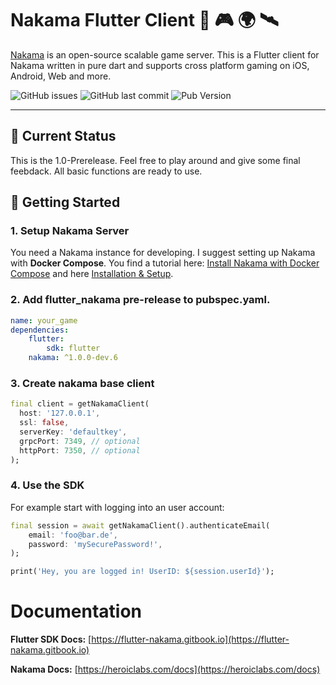 # Nakama Flutter Client 🤩 🎮 🌍 🛰

[Nakama](https://github.com/heroiclabs/nakama) is an open-source scalable game server. This is a Flutter client for Nakama written in pure dart and supports cross platform gaming on iOS, Android, Web and more.

![GitHub issues](https://img.shields.io/github/issues-raw/obrunsmann/flutter_nakama?style=flat-square)
![GitHub last commit](https://img.shields.io/github/last-commit/obrunsmann/flutter_nakama?style=flat-square)
![Pub Version](https://img.shields.io/pub/v/nakama?style=flat-square)

---
## 🚦 Current Status

This is the 1.0-Prerelease. Feel free to play around and give some final feebdack. All basic functions are ready to use.

## 🚀 Getting Started

### 1. Setup Nakama Server
You need a Nakama instance for developing. I suggest setting up Nakama with **Docker Compose**. You find a tutorial here: [Install Nakama with Docker Compose](https://heroiclabs.com/docs/install-docker-quickstart/) and here [Installation & Setup](installation-and-setup.md).

### 2. Add flutter\_nakama pre-release to pubspec.yaml.
```yaml
name: your_game
dependencies:
    flutter:
        sdk: flutter
    nakama: ^1.0.0-dev.6
```

### 3. Create nakama base client
```dart
final client = getNakamaClient(
  host: '127.0.0.1',
  ssl: false,
  serverKey: 'defaultkey',
  grpcPort: 7349, // optional
  httpPort: 7350, // optional
);
```
### 4. Use the SDK
For example start with logging into an user account:
```dart
final session = await getNakamaClient().authenticateEmail(
    email: 'foo@bar.de',
    password: 'mySecurePassword!',
);

print('Hey, you are logged in! UserID: ${session.userId}');
```

# Documentation
**Flutter SDK Docs:**
[https://flutter-nakama.gitbook.io](https://flutter-nakama.gitbook.io)

**Nakama Docs:**
[https://heroiclabs.com/docs](https://heroiclabs.com/docs)